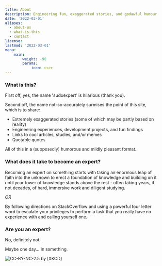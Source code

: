 ```yaml
---
title: About
description: Engineering fun, exaggerated stories, and godawful humour
date: '2022-03-01'
aliases:
  - about-us
  - what-is-this
  - contact
license:
lastmod: '2022-03-01'
menu:
    main:
        weight: -90
        params:
            icon: user
---
```


### What is this?

First off, yes, the name 'sudoexpert' is hilarious (thank you).

Second off, the name not-so-accurately surmises the point of this site, which is to share:

* Extremely exaggerated stories (some of which may be partly based on reality)
* Engineering experiences, development projects, and fun findings
* Links to cool articles, studies, and/or memes
* Quotable quotes

All of this in a (supposedly) humorous and mildly pleasant format.

### What does it take to become an expert?

Becoming an expert on something starts with taking an enormous leap of faith into the unknown to erect a foundation of knowledge and building on it until your tower of knowledge stands above the rest - often taking years, if not decades, of hard, immersive work and diligent studying.

_OR_

By following directions on StackOverflow and using a powerful four letter word to escalate your privileges to perform a task that you really have no experience with and calling yourself one.

### Are you an expert?

No, definitely not.

Maybe one day...  In something.

![CC-BY-NC-2.5 by [XKCD]](https://imgs.xkcd.com/comics/sandwich.png)